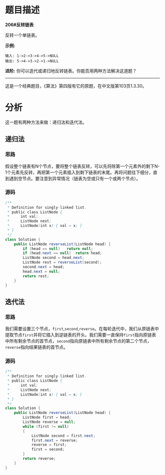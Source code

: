 # 题目描述

**206#反转链表**

反转一个单链表。

**示例:**

```
输入: 1->2->3->4->5->NULL
输出: 5->4->3->2->1->NULL
```

**进阶:**
 你可以迭代或递归地反转链表。你能否用两种方法解决这道题？

---

这是一个经典题目，《算法》第四版有它的原题，在中文版第103页1.3.30。

# 分析

这一题有两种方法来做：递归法和迭代法。

## 递归法

### 思路

假设整个链表有N个节点，要将整个链表反转，可以先将除第一个元素外的剩下N-1个元素先反转，再把第一个元素插入到剩下链表的末尾。再将问题往下细分，直到遇到空节点。要注意到异常情况（链表为空或只有一个或两个节点）。

### 源码

```java
/**
 * Definition for singly-linked list.
 * public class ListNode {
 *     int val;
 *     ListNode next;
 *     ListNode(int x) { val = x; }
 * }
 */
class Solution {
    public ListNode reverseList(ListNode head) {
        if (head == null)   return null;
        if (head.next == null)  return head;
        ListNode second = head.next;
        ListNode rest = reverseList(second);
        second.next = head;
        head.next = null;
        return rest;
    }
}
```

## 迭代法

### 思路

我们需要设置三个节点，`first`,`second`,`reverse`。在每轮迭代中，我们从原链表中提取节点`first`并将它插入到逆链表的开头。我们需要一直保持`first`指向原链表中所有剩余节点的首节点，`second`指向原链表中所有剩余节点的第二个节点，`reverse`指向结果链表的首节点。

### 源码

```java
/**
 * Definition for singly-linked list.
 * public class ListNode {
 *     int val;
 *     ListNode next;
 *     ListNode(int x) { val = x; }
 * }
 */
class Solution {
    public ListNode reverseList(ListNode head) {
        ListNode first = head;
        ListNode reverse = null;
        while (first != null)
        {
            ListNode second = first.next;
            first.next = reverse;
            reverse = first;
            first = second;
        }
        return reverse;
    }
}
```

